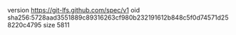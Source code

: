 version https://git-lfs.github.com/spec/v1
oid sha256:5728aad3551889c89316263cf980b232191612b848c5f0d74571d258220c4795
size 5811
